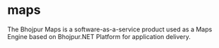 # maps
The Bhojpur Maps is a software-as-a-service product used as a Maps Engine based on Bhojpur.NET Platform for application delivery.

